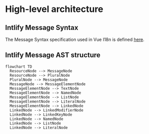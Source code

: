 # High-level architecture

## Intlify Message Syntax

The Message Syntax specification used in Vue I18n is defined [here](./spec/syntax.ebnf).

## Intlify Message AST structure

```mermaid
flowchart TD
  ResourceNode --> MessageNode
  ResourceNode --> PluralNode
  PluralNode --> MessageNode
  MessageNode --> MessageElementNode
  MessageElementNode --> TextNode
  MessageElementNode --> NamedNode
  MessageElementNode --> ListNode
  MessageElementNode --> LiteralNode
  MessageElementNode --> LinkedNode
  LinkedNode --> LinkedModifierNode
  LinkedNode --> LinkedKeyNode
  LinkedNode --> NamedNode
  LinkedNode --> ListNode
  LinkedNode --> LiteralNode
```
